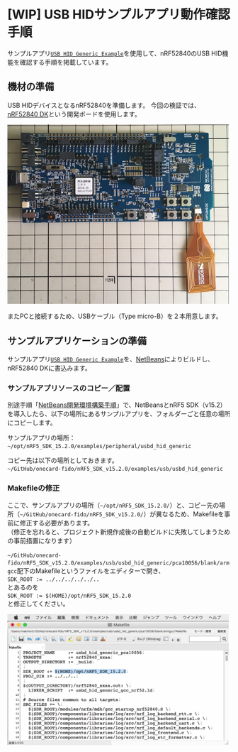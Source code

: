 # [WIP] USB HIDサンプルアプリ動作確認手順

サンプルアプリ[`USB HID Generic Example`](https://infocenter.nordicsemi.com/topic/com.nordic.infocenter.sdk5.v15.2.0/usbd_hid_generic_example.html?cp=4_0_0_4_5_50_6)を使用して、nRF52840のUSB HID機能を確認する手順を掲載しています。

## 機材の準備

USB HIDデバイスとなるnRF52840を準備します。
今回の検証では、[nRF52840 DK](https://www.mouser.jp/new/nordicsemiconductor/nordic-nrf52840-dev-kit/)という開発ボードを使用します。

<img src="assets/0033.png" width="500">

またPCと接続するため、USBケーブル（Type micro-B）を２本用意します。

## サンプルアプリケーションの準備

サンプルアプリ[`USB HID Generic Example`](https://infocenter.nordicsemi.com/topic/com.nordic.infocenter.sdk5.v15.2.0/usbd_hid_generic_example.html?cp=4_0_0_4_5_50_6)を、[NetBeans](NETBEANS.md)によりビルドし、nRF52840 DKに書込みます。

### サンプルアプリソースのコピー／配置

別途手順「[NetBeans開発環境構築手順](NETBEANS.md)」で、NetBeansとnRF5 SDK（v15.2）を導入したら、以下の場所にあるサンプルアプリを、フォルダーごと任意の場所にコピーします。

サンプルアプリの場所：<br>
`~/opt/nRF5_SDK_15.2.0/examples/peripheral/usbd_hid_generic`

コピー先は以下の場所としておきます。<br>
`~/GitHub/onecard-fido/nRF5_SDK_v15.2.0/examples/usb/usbd_hid_generic`

### Makefileの修正

ここで、サンプルアプリの場所（`~/opt/nRF5_SDK_15.2.0/`）と、コピー先の場所（`~/GitHub/onecard-fido/nRF5_SDK_v15.2.0/`）が異なるため、Makefileを事前に修正する必要があります。<br>
（修正を忘れると、プロジェクト新規作成後の自動ビルドに失敗してしまうための事前措置になります）

`~/GitHub/onecard-fido/nRF5_SDK_v15.2.0/examples/usb/usbd_hid_generic/pca10056/blank/armgcc`配下のMakefileというファイルをエディターで開き、<br>
`SDK_ROOT := ../../../../../..`<br>とあるのを<br>`SDK_ROOT := $(HOME)/opt/nRF5_SDK_15.2.0`<br>と修正してください。

<img src="assets_hid/0001.png" width="500">
